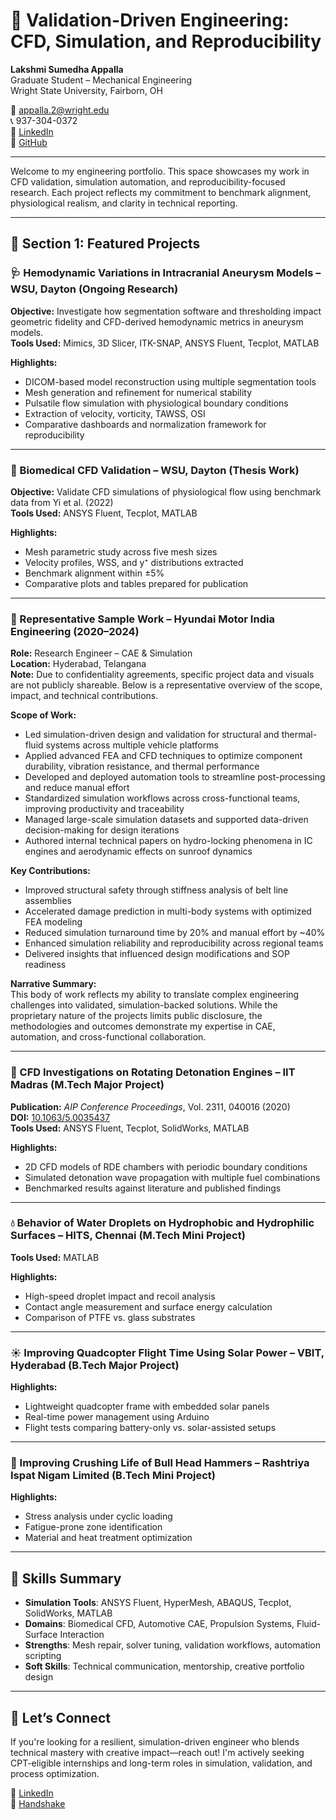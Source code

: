 # 📘 Validation-Driven Engineering: CFD, Simulation, and Reproducibility

**Lakshmi Sumedha Appalla**  
Graduate Student – Mechanical Engineering  
Wright State University, Fairborn, OH  

📧 [appalla.2@wright.edu](mailto:appalla.2@wright.edu)  
📞 937-304-0372  
🔗 [LinkedIn](https://www.linkedin.com/in/appalla-lakshmi-sumedha-20a793175/)  
🔗 [GitHub](https://github.com/YOUR-GITHUB-HANDLE)

---

Welcome to my engineering portfolio. This space showcases my work in CFD validation, simulation automation, and reproducibility-focused research. Each project reflects my commitment to benchmark alignment, physiological realism, and clarity in technical reporting.

---

## 🔬 Section 1: Featured Projects

### 🩺 Hemodynamic Variations in Intracranial Aneurysm Models – WSU, Dayton (Ongoing Research)  
**Objective:** Investigate how segmentation software and thresholding impact geometric fidelity and CFD-derived hemodynamic metrics in aneurysm models.  
**Tools Used:** Mimics, 3D Slicer, ITK-SNAP, ANSYS Fluent, Tecplot, MATLAB  

**Highlights:**  
- DICOM-based model reconstruction using multiple segmentation tools  
- Mesh generation and refinement for numerical stability  
- Pulsatile flow simulation with physiological boundary conditions  
- Extraction of velocity, vorticity, TAWSS, OSI  
- Comparative dashboards and normalization framework for reproducibility  

---

### 🧬 Biomedical CFD Validation – WSU, Dayton (Thesis Work)  
**Objective:** Validate CFD simulations of physiological flow using benchmark data from Yi et al. (2022)  
**Tools Used:** ANSYS Fluent, Tecplot, MATLAB  

**Highlights:**  
- Mesh parametric study across five mesh sizes  
- Velocity profiles, WSS, and y⁺ distributions extracted  
- Benchmark alignment within ±5%  
- Comparative plots and tables prepared for publication  

---

### 🚗 Representative Sample Work – Hyundai Motor India Engineering (2020–2024)  
**Role:** Research Engineer – CAE & Simulation  
**Location:** Hyderabad, Telangana  
**Note:** Due to confidentiality agreements, specific project data and visuals are not publicly shareable. Below is a representative overview of the scope, impact, and technical contributions.

**Scope of Work:**  
- Led simulation-driven design and validation for structural and thermal-fluid systems across multiple vehicle platforms  
- Applied advanced FEA and CFD techniques to optimize component durability, vibration resistance, and thermal performance  
- Developed and deployed automation tools to streamline post-processing and reduce manual effort  
- Standardized simulation workflows across cross-functional teams, improving productivity and traceability  
- Managed large-scale simulation datasets and supported data-driven decision-making for design iterations  
- Authored internal technical papers on hydro-locking phenomena in IC engines and aerodynamic effects on sunroof dynamics

**Key Contributions:**  
- Improved structural safety through stiffness analysis of belt line assemblies  
- Accelerated damage prediction in multi-body systems with optimized FEA modeling  
- Reduced simulation turnaround time by 20% and manual effort by ~40%  
- Enhanced simulation reliability and reproducibility across regional teams  
- Delivered insights that influenced design modifications and SOP readiness

**Narrative Summary:**  
This body of work reflects my ability to translate complex engineering challenges into validated, simulation-backed solutions. While the proprietary nature of the projects limits public disclosure, the methodologies and outcomes demonstrate my expertise in CAE, automation, and cross-functional collaboration.


---

### 🚀 CFD Investigations on Rotating Detonation Engines – IIT Madras (M.Tech Major Project)  
**Publication:** *AIP Conference Proceedings*, Vol. 2311, 040016 (2020)  
**DOI:** [10.1063/5.0035437](https://doi.org/10.1063/5.0035437)  
**Tools Used:** ANSYS Fluent, Tecplot, SolidWorks, MATLAB  

**Highlights:**  
- 2D CFD models of RDE chambers with periodic boundary conditions  
- Simulated detonation wave propagation with multiple fuel combinations  
- Benchmarked results against literature and published findings  

---

### 💧 Behavior of Water Droplets on Hydrophobic and Hydrophilic Surfaces – HITS, Chennai (M.Tech Mini Project)  
**Tools Used:** MATLAB  

**Highlights:**  
- High-speed droplet impact and recoil analysis  
- Contact angle measurement and surface energy calculation  
- Comparison of PTFE vs. glass substrates  

---

### ☀️ Improving Quadcopter Flight Time Using Solar Power – VBIT, Hyderabad (B.Tech Major Project)  
**Highlights:**  
- Lightweight quadcopter frame with embedded solar panels  
- Real-time power management using Arduino  
- Flight tests comparing battery-only vs. solar-assisted setups  

---

### 🔨 Improving Crushing Life of Bull Head Hammers – Rashtriya Ispat Nigam Limited (B.Tech Mini Project)  
**Highlights:**  
- Stress analysis under cyclic loading  
- Fatigue-prone zone identification  
- Material and heat treatment optimization  

---

## 📌 Skills Summary

- **Simulation Tools**: ANSYS Fluent, HyperMesh, ABAQUS, Tecplot, SolidWorks, MATLAB  
- **Domains**: Biomedical CFD, Automotive CAE, Propulsion Systems, Fluid-Surface Interaction  
- **Strengths**: Mesh repair, solver tuning, validation workflows, automation scripting  
- **Soft Skills**: Technical communication, mentorship, creative portfolio design

---

## 📣 Let’s Connect
If you're looking for a resilient, simulation-driven engineer who blends technical mastery with creative impact—reach out! I'm actively seeking CPT-eligible internships and long-term roles in simulation, validation, and process optimization.

🔗 [LinkedIn](https://www.linkedin.com/in/appalla-lakshmi-sumedha-20a793175/)  
🤝 [Handshake](https://app.joinhandshake.com/profiles/d6yveu)

